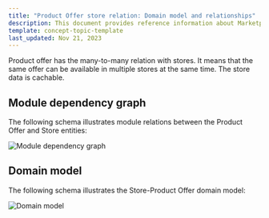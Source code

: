 ```yaml
---
title: "Product Offer store relation: Domain model and relationships"
description: This document provides reference information about Marketplace Product Offer relation with stores in the Spryker Marketplace.
template: concept-topic-template
last_updated: Nov 21, 2023
---
```


Product offer has the many-to-many relation with stores. It means that the same offer can be available in multiple stores at the same time.
The store data is cachable.

## Module dependency graph

The following schema illustrates module relations between the Product Offer and Store entities:

![Module dependency graph](https://confluence-connect.gliffy.net/embed/image/fe00b645-4b20-4a2e-8750-a8998c1612c9.png?utm_medium=live&utm_source=confluence)


## Domain model

The following schema illustrates the Store-Product Offer domain model:

![Domain model](https://confluence-connect.gliffy.net/embed/image/1448089c-f0c4-4dcb-86e8-bf2f2421c51d.png?utm_medium=live&utm_source=custom)
